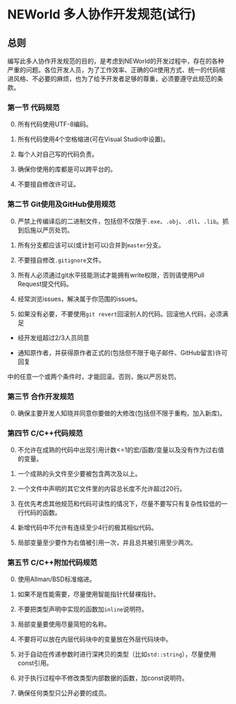 # NEWorld 多人协作开发规范(试行)

## 总则

编写此多人协作开发规范的目的，是考虑到NEWorld的开发过程中，存在的各种严重的问题。各位开发人员，为了工作效率、正确的Git使用方式、统一的代码缩进风格、不必要的麻烦，也为了给予开发者足够的尊重，必须要遵守此规范的条款。

### 第一节 代码规范

0. 所有代码使用UTF-8编码。

0. 所有代码使用4个空格缩进(可在Visual Studio中设置)。

0. 每个人对自己写的代码负责。

0. 确保你使用的库都是可以跨平台的。

0. 不要擅自修改许可证。

### 第二节 Git使用及GitHub使用规范

0. 严禁上传编译后的二进制文件，包括但不仅限于`.exe`、`.obj`、`.dll`、`.lib`。抓到后施以严厉处罚。

0. 所有分支都应该可以(或计划可以)合并到`master`分支。

0. 不要擅自修改`.gitignore`文件。

0. 所有人必须通过git水平技能测试才能拥有write权限，否则请使用Pull Request提交代码。

0. 经常浏览issues，解决属于你范围的issues。

0. 如果没有必要，不要使用`git revert`回滚别人的代码。回滚他人代码，必须满足

- 经开发组超过2/3人员同意

- 通知原作者，并获得原作者正式的(包括但不限于电子邮件、GitHub留言)许可回复

中的任意一个或两个条件时，才能回滚。否则，施以严厉处罚。


### 第三节 合作开发规范

0. 确保主要开发人知晓并同意你要做的大修改(包括但不限于重构，加入新库)。

### 第四节 C/C++代码规范

0. 不允许在成熟的代码中出现引用计数<=1的宏/函数/变量以及没有作为过右值的变量。

0. 一个成熟的头文件至少要被包含两次及以上。

0. 一个文件中声明的其它文件里的内容总长度不允许超过20行。

0. 在优先考虑其他规范和代码可读性的情况下，尽量不要写只有复杂性较低的一行代码的函数。

0. 新增代码中不允许有连续至少4行的极其相似代码。

0. 局部变量至少要作为右值被引用一次，并且总共被引用至少两次。

### 第五节 C/C++附加代码规范

0. 使用Allman/BSD标准缩进。

0. 如果不是性能需要，尽量使用智能指针代替裸指针。

0. 不要把类型声明中实现的函数加`inline`说明符。

0. 局部变量要使用尽量简短的名称。

0. 不要将可以放在内层代码块中的变量放在外层代码块中。

0. 对于自动在传递参数时进行深拷贝的类型（比如`std::string`），尽量使用const引用。

0. 对于执行过程中不修改类型内部数据的函数，加const说明符。

0. 确保任何类型只公开必要的成员。
